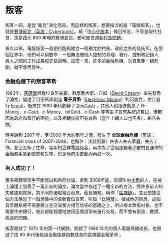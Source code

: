 # 叛客

 叛客一詞，是從"龐克"演化而來。而這裡的叛客，想要指涉的是「電腦叛客」，也就是[賽博龐克（英語：Cyberpunk）](https://zh.wikipedia.org/wiki/%E8%B5%9B%E5%8D%9A%E6%9C%8B%E5%85%8B)。續「[中心化帳本](zhong-xin-hua-ben.md)」條目所言，不管是現代社會，還是西元 800 年時的雅浦島民，都可能會遇到[村長問題](zhong-xin-hua-ben.md#cun-le)。

長久以來，電腦叛客一直期待能夠建立一個獨立於村長、政府之外的烏托邦。在那個世界中，他們可以用數學 - 一個無法被他人控制的真理，發行、控制和記錄人與人之間的工作成果和交易證明。這麼一來，許多的金融危機、次貸風暴一類悲劇，就不會再發生。

### 金融危機下的叛客革新

1983年，[密碼學](undefined-3/mi/)與數位貨幣先驅，數學家大衛．丘姆（[David Chaum](https://en.wikipedia.org/wiki/David_Chaum)）率先發表了論文，闡述了用密碼學創造 **電子貨幣**（[Electronic Money](https://en.wikipedia.org/wiki/Digital_currency)）的可能性，並且發行 [Ecash](https://en.wikipedia.org/wiki/Ecash)，後來在 1990 年代創辦了 [DigiCash](https://en.wikipedia.org/wiki/DigiCash) ，其他人也跟進創造了 B-Money、e-Gold、e-Money、bitGold、e-Cash 等等電子貨幣系統的嘗試，但都因為政府和銀行的阻撓，以及相關技術不夠成熟（當年上網人口也不多），終告失敗。

時序跳到 2007 年，至 2008 年大約兩年之間，發生了 **全球金融危機**（英語：Financial crisis of 2007–2008，也稱作：次貸風暴）許多人失去家庭，失去工作，甚至丟掉了性命。當年的這群電腦叛客，再次為了這個圍繞著少數村長運作的金融體系感到憤怒和失望，於是他們決定起而再試一次。

### 有人成功了！

眾多密碼學高手不斷嘗試和熱烈討論，直到 2008年底，有個叫[中本聰](mi-yin/zhong-ben/)的人，在線上論壇上發表了一篇全新的論文，論文當中描述了一種全新的方法，將許多前人的失敗處剔除掉，將不同的優點結合起來，截長補短，稱作「[區塊鏈](chain.md)」，並且依據這個方法構思了一個想像中的全新數位貨幣，叫做「[比特幣](bi-te.md)」。根據他的猜想，這個貨幣體系將不需要建立在交易雙方相互信任的基礎之上，所以根本無需村長，也不需要中央銀行，彼此都能穩健地使用這個貨幣來進行交易，而不會有竄改、撒謊、偽造的問題。

叛客開啟了 1970 年的第一代網路，開啟了 1980 年代的個人電腦飛躍成長，也開啟了由 90 年代後經過金融風暴指數成長的區塊鏈金融革命 。



